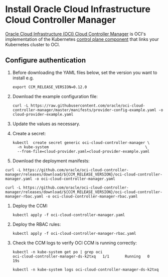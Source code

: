 # Install Oracle Cloud Infrastructure Cloud Controller Manager

[Oracle Cloud Infrastructure (OCI) Cloud Controller Manager][oci-ccm] is OCI's implementation of the Kubernetes [control plane component][ccm] that links your Kubernetes cluster to OCI.

## Configure authentication

1. Before downloading the YAML files below, set the version you want to install e.g.

   ```shell
   export CCM_RELEASE_VERSION=0.12.0
   ```

1. Download the example configuration file:

   ```shell
   curl -L https://raw.githubusercontent.com/oracle/oci-cloud-controller-manager/master/manifests/provider-config-example.yaml -o cloud-provider-example.yaml
   ```

1. Update the values as necessary.
1. Create a secret:

   ```shell
   kubectl  create secret generic oci-cloud-controller-manager \
     -n kube-system                                           \
     --from-file=cloud-provider.yaml=cloud-provider-example.yaml
   ```

1. Download the deployment manifests:

  ```shell
  curl -L https://github.com/oracle/oci-cloud-controller-manager/releases/download/${CCM_RELEASE_VERSION}/oci-cloud-controller-manager.yaml -o oci-cloud-controller-manager.yaml

  curl -L https://github.com/oracle/oci-cloud-controller-manager/releases/download/${CCM_RELEASE_VERSION}/oci-cloud-controller-manager-rbac.yaml -o oci-cloud-controller-manager-rbac.yaml
  ```

1. Deploy the CCM:

   ```shell
   kubectl apply -f oci-cloud-controller-manager.yaml
   ```

1. Deploy the RBAC rules:

   ```shell
   kubectl apply -f oci-cloud-controller-manager-rbac.yaml
   ```

1. Check the CCM logs to verify OCI CCM is running correctly:

   ```shell
   kubectl -n kube-system get po | grep oci
   oci-cloud-controller-manager-ds-k2txq   1/1       Running   0          19s

   kubectl -n kube-system logs oci-cloud-controller-manager-ds-k2txq
   ```

[ccm]: https://kubernetes.io/docs/concepts/architecture/cloud-controller/
[oci-ccm]: https://github.com/oracle/oci-cloud-controller-manager
